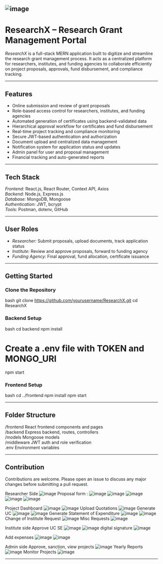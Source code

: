 ![image](https://github.com/user-attachments/assets/2395cbfa-f476-4371-9fa5-d6fe6a71bd28)
---

# ResearchX – Research Grant Management Portal

*ResearchX* is a full-stack MERN application built to digitize and streamline the research grant management process. It acts as a centralized platform for researchers, institutes, and funding agencies to collaborate efficiently on project proposals, approvals, fund disbursement, and compliance tracking.

---

## Features

- Online submission and review of grant proposals  
- Role-based access control for researchers, institutes, and funding agencies  
- Automated generation of certificates using backend-validated data  
- Hierarchical approval workflow for certificates and fund disbursement  
- Real-time project tracking and compliance monitoring  
- Secure JWT-based authentication and authorization  
- Document upload and centralized data management  
- Notification system for application status and updates  
- Admin panel for user and proposal management  
- Financial tracking and auto-generated reports  

---

## Tech Stack

*Frontend:* React.js, React Router, Context API, Axios  
*Backend:* Node.js, Express.js  
*Database:* MongoDB, Mongoose  
*Authentication:* JWT, bcrypt  
*Tools:* Postman, dotenv, GitHub

---

## User Roles

- *Researcher:* Submit proposals, upload documents, track application status  
- *Institute:* Review and approve proposals, forward to funding agency  
- *Funding Agency:* Final approval, fund allocation, certificate issuance

---

## Getting Started

### Clone the Repository

bash
git clone https://github.com/yourusername/ResearchX.git
cd ResearchX


### Backend Setup

bash
cd backend
npm install
# Create a .env file with TOKEN and MONGO_URI
npm start


### Frontend Setup

bash
cd ../frontend
npm install
npm start


---

## Folder Structure


/frontend        React frontend components and pages  
/backend         Express backend, routes, controllers  
/models          Mongoose models  
/middleware      JWT auth and role verification  
.env             Environment variables  


---

## Contribution

Contributions are welcome. Please open an issue to discuss any major changes before submitting a pull request.

Researcher Side
![image](https://github.com/user-attachments/assets/d7586632-13cb-4cfd-a5ec-589c37d6e82c)
Proposal form : 
![image](https://github.com/user-attachments/assets/9a03cc23-5690-471d-a6c1-3bad3f76b06d)
![image](https://github.com/user-attachments/assets/2ccc0733-e2f3-438f-befb-59876f06a9bc)
![image](https://github.com/user-attachments/assets/fe13b64c-9469-4e42-b08d-a5dc2d020848)
![image](https://github.com/user-attachments/assets/3198df6c-d9d9-429e-a56c-072d032a563f)
![image](https://github.com/user-attachments/assets/8930e0f4-673b-4243-9cab-b80d6bf0a972)

Project Dashboard
![image](https://github.com/user-attachments/assets/4ecff6e4-8552-4e7b-9da2-48cb5cc11421)
![image](https://github.com/user-attachments/assets/73ff90f8-7068-4080-a7c0-367882d22515)
Upload Quotations
![image](https://github.com/user-attachments/assets/e7cca6e1-342f-4fca-ac8b-4b5460436e95)
Generate UC
![image](https://github.com/user-attachments/assets/709035d6-2406-437f-a4be-f012081fdabe)
![image](https://github.com/user-attachments/assets/35b9fdc9-7861-4e59-89e5-dbbd050c8c29)
Generate Statement of Expenditure
![image](https://github.com/user-attachments/assets/9a16840f-e237-4622-b978-49416922612f)
![image](https://github.com/user-attachments/assets/c81d97a3-28e9-4945-932f-43f93db91154)
Change of Institute Request
![image](https://github.com/user-attachments/assets/c8106768-3431-4d78-b956-fdc462433e07)
Misc Requests
![image](https://github.com/user-attachments/assets/5f8410e5-d9d2-4b4b-8e6a-1dc835835182)



Institute side
Approve UC SE
![image](https://github.com/user-attachments/assets/ae498cca-88ab-4b82-8984-1da326f6d45f)
![image](https://github.com/user-attachments/assets/ec5025e1-8a5c-40a7-9f6c-78838c73bc3c)
digital signature
![image](https://github.com/user-attachments/assets/0091d2c7-95b1-4ec2-ba8a-2a7bf1e7dd4e)

Add expenses
![image](https://github.com/user-attachments/assets/80b23cde-11c9-468c-8951-245cc95cef3b)
![image](https://github.com/user-attachments/assets/3b5c783e-f0ae-4a99-bb8a-7ee5d2cf43a6)

Admin side
Approve, sanction, view projects
![image](https://github.com/user-attachments/assets/b6ed279e-2831-472d-a406-799cd9fadb0e)
Yearly Reports
![image](https://github.com/user-attachments/assets/eeac5f13-6d6e-4cb0-8ca6-18d4ae983ada)
Monitor Projects
![image](https://github.com/user-attachments/assets/6f6c82ce-2525-414f-b8ad-f094bfe37152)

























---